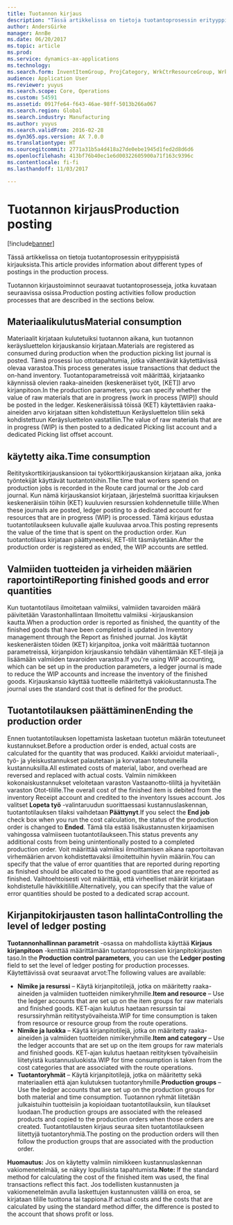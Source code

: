 ```yaml
---
title: Tuotannon kirjaus
description: "Tässä artikkelissa on tietoja tuotantoprosessin erityyppisistä kirjauksista."
author: AndersGirke
manager: AnnBe
ms.date: 06/20/2017
ms.topic: article
ms.prod: 
ms.service: dynamics-ax-applications
ms.technology: 
ms.search.form: InventItemGroup, ProjCategory, WrkCtrResourceGroup, WrkCtrTable
audience: Application User
ms.reviewer: yuyus
ms.search.scope: Core, Operations
ms.custom: 54591
ms.assetid: 0917fe64-f643-46ae-98ff-5013b266a067
ms.search.region: Global
ms.search.industry: Manufacturing
ms.author: yuyus
ms.search.validFrom: 2016-02-28
ms.dyn365.ops.version: AX 7.0.0
ms.translationtype: HT
ms.sourcegitcommit: 2771a31b5a4d418a27de0ebe1945d1fed2d8d6d6
ms.openlocfilehash: 413bf76b40ec1e6d00322605900a71f163c9396c
ms.contentlocale: fi-fi
ms.lasthandoff: 11/03/2017

---
```


# <a name="production-posting"></a><span data-ttu-id="3e67c-103">Tuotannon kirjaus</span><span class="sxs-lookup"><span data-stu-id="3e67c-103">Production posting</span></span>

[!include[banner](../includes/banner.md)]


<span data-ttu-id="3e67c-104">Tässä artikkelissa on tietoja tuotantoprosessin erityyppisistä kirjauksista.</span><span class="sxs-lookup"><span data-stu-id="3e67c-104">This article provides information about different types of postings in the production process.</span></span>

<span data-ttu-id="3e67c-105">Tuotannon kirjaustoiminnot seuraavat tuotantoprosesseja, jotka kuvataan seuraavissa osissa.</span><span class="sxs-lookup"><span data-stu-id="3e67c-105">Production posting activities follow production processes that are described in the sections below.</span></span>

## <a name="material-consumption"></a><span data-ttu-id="3e67c-106">Materiaalikulutus</span><span class="sxs-lookup"><span data-stu-id="3e67c-106">Material consumption</span></span>
<span data-ttu-id="3e67c-107">Materiaalit kirjataan kulutetuiksi tuotannon aikana, kun tuotannon keräysluettelon kirjauskansio kirjataan.</span><span class="sxs-lookup"><span data-stu-id="3e67c-107">Materials are registered as consumed during production when the production picking list journal is posted.</span></span> <span data-ttu-id="3e67c-108">Tämä prosessi luo ottotapahtumia, jotka vähentävät käytettävissä olevaa varastoa.</span><span class="sxs-lookup"><span data-stu-id="3e67c-108">This process generates issue transactions that deduct the on-hand inventory.</span></span> <span data-ttu-id="3e67c-109">Tuotantoparametreissä voit määrittää, kirjataanko käynnissä olevien raaka-aineiden (keskeneräiset työt, \[KET\]) arvo kirjanpitoon.</span><span class="sxs-lookup"><span data-stu-id="3e67c-109">In the production parameters, you can specify whether the value of raw materials that are in progress (work in process \[WIP\]) should be posted in the ledger.</span></span> <span data-ttu-id="3e67c-110">Keskeneräisissä töissä (KET) käytettävien raaka-aineiden arvo kirjataan sitten kohdistettuun Keräysluettelon tiliin sekä kohdistettuun Keräysluettelon vastatiliin.</span><span class="sxs-lookup"><span data-stu-id="3e67c-110">The value of raw materials that are in progress (WIP) is then posted to a dedicated Picking list account and a dedicated Picking list offset account.</span></span>

## <a name="time-consumption"></a><span data-ttu-id="3e67c-111">käytetty aika.</span><span class="sxs-lookup"><span data-stu-id="3e67c-111">Time consumption</span></span>
<span data-ttu-id="3e67c-112">Reitityskorttikirjauskansioon tai työkorttikirjauskansion kirjataan aika, jonka työntekijät käyttävät tuotantotöihin.</span><span class="sxs-lookup"><span data-stu-id="3e67c-112">The time that workers spend on production jobs is recorded in the Route card journal or the Job card journal.</span></span> <span data-ttu-id="3e67c-113">Kun nämä kirjauskansiot kirjataan, järjestelmä suorittaa kirjauksen keskeneräisiin töihin (KET) kuuluvien resurssien kohdennetulle tilille.</span><span class="sxs-lookup"><span data-stu-id="3e67c-113">When these journals are posted, ledger posting to a dedicated account for resources that are in progress (WIP) is processed.</span></span> <span data-ttu-id="3e67c-114">Tämä kirjaus edustaa tuotantotilaukseen kuluvalle ajalle kuuluvaa arvoa.</span><span class="sxs-lookup"><span data-stu-id="3e67c-114">This posting represents the value of the time that is spent on the production order.</span></span> <span data-ttu-id="3e67c-115">Kun tuotantotilaus kirjataan päättyneeksi, KET-tilit täsmäytetään.</span><span class="sxs-lookup"><span data-stu-id="3e67c-115">After the production order is registered as ended, the WIP accounts are settled.</span></span>

## <a name="reporting-finished-goods-and-error-quantities"></a><span data-ttu-id="3e67c-116">Valmiiden tuotteiden ja virheiden määrien raportointi</span><span class="sxs-lookup"><span data-stu-id="3e67c-116">Reporting finished goods and error quantities</span></span>
<span data-ttu-id="3e67c-117">Kun tuotantotilaus ilmoitetaan valmiiksi, valmiiden tavaroiden määrä päivitetään Varastonhallintaan Ilmoitettu valmiiksi -kirjauskansion kautta.</span><span class="sxs-lookup"><span data-stu-id="3e67c-117">When a production order is reported as finished, the quantity of the finished goods that have been completed is updated in Inventory management through the Report as finished journal.</span></span> <span data-ttu-id="3e67c-118">Jos käytät keskeneräisten töiden (KET) kirjanpitoa, jonka voit määrittää tuotannon parametreissä, kirjanpidon kirjauskansio tehdään vähentämään KET-tilejä ja lisäämään valmiiden tavaroiden varastoa.</span><span class="sxs-lookup"><span data-stu-id="3e67c-118">If you're using WIP accounting, which can be set up in the production parameters, a ledger journal is made to reduce the WIP accounts and increase the inventory of the finished goods.</span></span> <span data-ttu-id="3e67c-119">Kirjauskansio käyttää tuotteelle määritettyä vakiokustannusta.</span><span class="sxs-lookup"><span data-stu-id="3e67c-119">The journal uses the standard cost that is defined for the product.</span></span>

## <a name="ending-the-production-order"></a><span data-ttu-id="3e67c-120">Tuotantotilauksen päättäminen</span><span class="sxs-lookup"><span data-stu-id="3e67c-120">Ending the production order</span></span>
<span data-ttu-id="3e67c-121">Ennen tuotantotilauksen lopettamista lasketaan tuotetun määrän toteutuneet kustannukset.</span><span class="sxs-lookup"><span data-stu-id="3e67c-121">Before a production order is ended, actual costs are calculated for the quantity that was produced.</span></span> <span data-ttu-id="3e67c-122">Kaikki arvioidut materiaali-, työ- ja yleiskustannukset palautetaan ja korvataan toteutuneilla kustannuksilla.</span><span class="sxs-lookup"><span data-stu-id="3e67c-122">All estimated costs of material, labor, and overhead are reversed and replaced with actual costs.</span></span> <span data-ttu-id="3e67c-123">Valmiin nimikkeen kokonaiskustannukset veloitetaan varaston Vastaanotto-tililtä ja hyvitetään varaston Otot-tilille.</span><span class="sxs-lookup"><span data-stu-id="3e67c-123">The overall cost of the finished item is debited from the inventory Receipt account and credited to the inventory Issues account.</span></span> <span data-ttu-id="3e67c-124">Jos valitset **Lopeta työ** -valintaruudun suorittaessasi kustannuslaskennan, tuotantotilauksen tilaksi vaihdetaan **Päättynyt**.</span><span class="sxs-lookup"><span data-stu-id="3e67c-124">If you select the **End job** check box when you run the cost calculation, the status of the production order is changed to **Ended**.</span></span> <span data-ttu-id="3e67c-125">Tämä tila estää lisäkustannusten kirjaamisen vahingossa valmiiseen tuotantotilaukseen.</span><span class="sxs-lookup"><span data-stu-id="3e67c-125">This status prevents any additional costs from being unintentionally posted to a completed production order.</span></span> <span data-ttu-id="3e67c-126">Voit määrittää valmiiksi ilmoittamisen aikana raportoitavan virhemäärien arvon kohdistettavaksi ilmoitettuihin hyviin määriin.</span><span class="sxs-lookup"><span data-stu-id="3e67c-126">You can specify that the value of error quantities that are reported during reporting as finished should be allocated to the good quantities that are reported as finished.</span></span> <span data-ttu-id="3e67c-127">Vaihtoehtoisesti voit määrittää, että virheelliset määrät kirjataan kohdistetulle hävikkitilille.</span><span class="sxs-lookup"><span data-stu-id="3e67c-127">Alternatively, you can specify that the value of error quantities should be posted to a dedicated scrap account.</span></span>

## <a name="controlling-the-level-of-ledger-posting"></a><span data-ttu-id="3e67c-128">Kirjanpitokirjausten tason hallinta</span><span class="sxs-lookup"><span data-stu-id="3e67c-128">Controlling the level of ledger posting</span></span>
<span data-ttu-id="3e67c-129">**Tuotannonhallinnan parametrit** -osassa on mahdollista käyttää **Kirjaus kirjanpitoon** -kenttää määrittämään tuotantoprosessien kirjanpitokirjausten taso.</span><span class="sxs-lookup"><span data-stu-id="3e67c-129">In the **Production control parameters**, you can use the **Ledger posting** field to set the level of ledger posting for production processes.</span></span> <span data-ttu-id="3e67c-130">Käytettävissä ovat seuraavat arvot:</span><span class="sxs-lookup"><span data-stu-id="3e67c-130">The following values are available:</span></span>

-   <span data-ttu-id="3e67c-131">**Nimike ja resurssi** – Käytä kirjanpitotilejä, jotka on määritetty raaka-aineiden ja valmiiden tuotteiden nimikeryhmille.</span><span class="sxs-lookup"><span data-stu-id="3e67c-131">**Item and resource** – Use the ledger accounts that are set up on the item groups for raw materials and finished goods.</span></span> <span data-ttu-id="3e67c-132">KET-ajan kulutus haetaan resurssin tai resurssiryhmän reititystyövaiheista.</span><span class="sxs-lookup"><span data-stu-id="3e67c-132">WIP for time consumption is taken from resource or resource group from the route operations.</span></span>
-   <span data-ttu-id="3e67c-133">**Nimike ja luokka** – Käytä kirjanpitotilejä, jotka on määritetty raaka-aineiden ja valmiiden tuotteiden nimikeryhmille.</span><span class="sxs-lookup"><span data-stu-id="3e67c-133">**Item and category** – Use the ledger accounts that are set up on the item groups for raw materials and finished goods.</span></span> <span data-ttu-id="3e67c-134">KET-ajan kulutus haetaan reitityksen työvaiheisiin liitetyistä kustannusluokista.</span><span class="sxs-lookup"><span data-stu-id="3e67c-134">WIP for time consumption is taken from the cost categories that are associated with the route operations.</span></span>
-   <span data-ttu-id="3e67c-135">**Tuotantoryhmät** – Käytä kirjanpitotilejä, jotka on määritetty sekä materiaalien että ajan kulutuksen tuotantoryhmille.</span><span class="sxs-lookup"><span data-stu-id="3e67c-135">**Production groups** – Use the ledger accounts that are set up on the production groups for both material and time consumption.</span></span> <span data-ttu-id="3e67c-136">Tuotannon ryhmät liitetään julkaistuihin tuotteisiin ja kopioidaan tuotantotilauksiin, kun tilaukset luodaan.</span><span class="sxs-lookup"><span data-stu-id="3e67c-136">The production groups are associated with the released products and copied to the production orders when those orders are created.</span></span> <span data-ttu-id="3e67c-137">Tuotantotilausten kirjaus seuraa siten tuotantotilaukseen liitettyjä tuotantoryhmiä.</span><span class="sxs-lookup"><span data-stu-id="3e67c-137">The posting on the production orders will then follow the production groups that are associated with the production order.</span></span>

<span data-ttu-id="3e67c-138">**Huomautus:** Jos on käytetty valmiin nimikkeen kustannuslaskennan vakiomenetelmää, se näkyy lopullisista tapahtumista.</span><span class="sxs-lookup"><span data-stu-id="3e67c-138">**Note:** If the standard method for calculating the cost of the finished item was used, the final transactions reflect this fact.</span></span> <span data-ttu-id="3e67c-139">Jos todellisten kustannusten ja vakiomenetelmän avulla laskettujen kustannusten välillä on eroa, se kirjataan tilille tuottona tai tappiona.</span><span class="sxs-lookup"><span data-stu-id="3e67c-139">If actual costs and the costs that are calculated by using the standard method differ, the difference is posted to the account that shows profit or loss.</span></span>





